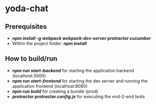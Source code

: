 # yoda-chat

## Prerequisites
* **_npm install -g webpack webpack-dev-server protractor cucumber_**
* Within the project folder: **_npm install_**

## How to build/run
* **_npm run start-backend_** for starting the application backend (localhost:3000)
* **_npm run start-frontend_** for starting the dev server and running the application frontend (localhost:8080)
* **_npm run build_** for creating a bundle (prod)
* **_protractor protractor.config.js_** for executing the end-2-end tests